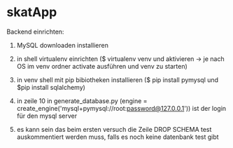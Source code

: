 # skatApp

Backend einrichten:

1. MySQL downloaden installieren

2. in shell virtualenv einrichten (\$ virtualenv venv und aktivieren -> je nach OS im venv ordner activate ausführen und venv zu starten)

3. in venv shell mit pip bibiotheken installieren ($ pip install pymysql und $pip install sqlalchemy)

4. in zeile 10 in generate_database.py (engine = create_engine('mysql+pymysql://root:password@127.0.0.1')) ist der login für den mysql server

5. es kann sein das beim ersten versuch die Zeile DROP SCHEMA test auskommentiert werden muss, falls es noch keine datenbank test gibt
